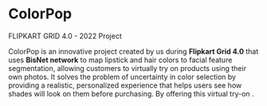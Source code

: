 # ColorPop
FLIPKART GRID 4.0 - 2022  Project


ColorPop is an innovative project created by us during **Flipkart Grid 4.0** that uses **BisNet network** to map lipstick and hair colors to facial feature segmentation, allowing customers to virtually try on products using their own photos. It solves the problem of uncertainty in color selection by providing a realistic, personalized experience that helps users see how shades will look on them before purchasing. By offering this virtual try-on .
